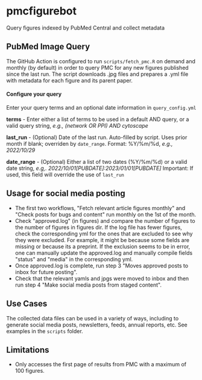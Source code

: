 # pmcfigurebot
Query figures indexed by PubMed Central and collect metadata

## PubMed Image Query
The GitHub Action is configured to run `scripts/fetch_pmc.R` on demand and
monthly (by default) in order to query PMC for any new
figures published since the last run. The script downloads .jpg files and 
prepares a .yml file with metadata for each figure and its parent paper.

#### Configure your query
Enter your query terms and an optional date information in `query_config.yml`

**terms** - Enter either a list of terms to be used in a default AND query, or a 
valid query string, *e.g., (network OR PPI) AND cytoscape*

**last_run** - (Optional) Date of the last run. Auto-filled by script. Uses prior
month if blank; overriden by `date_range`. Format: %Y/%m/%d, *e.g., 2022/10/29*

**date_range** - (Optional) Either a list of two dates (%Y/%m/%d) or a valid
date string, *e.g,. 2022/10/01[PUBDATE]:2023/01/01[PUBDATE]*
Important: If used, this field will override the use of `last_run`

## Usage for social media posting
- The first two workflows, "Fetch relevant article figures monthly" and "Check posts for bugs and content" run monthly on the 1st of the month.
- Check "approved.log" (in figures) and compare the number of figures to the number of figures in figures dir. If the log file has fewer figures, check the corresponding yml for the ones that are excluded to see why they were excluded. For example, it might be because some fields are missing or because its a preprint. If the exclusion seems to be in error, one can manually update the approved.log and manually compile fields "status" and "media" in the corresponding yml.
- Once approved.log is complete, run step 3 "Moves approved posts to inbox for future posting".
- Check that the relevant yamls and jpgs were moved to inbox and then run step 4 "Make social media posts from staged content".

## Use Cases
The collected data files can be used in a variety of ways, including to generate
social media posts, newsletters, feeds, annual reports, etc. See examples in the
`scripts` folder.

## Limitations
* Only accesses the first page of results from PMC with a maximum of 100 figures.
